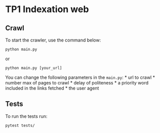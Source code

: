 # TP1 Indexation web

## Crawl

To start the crawler, use the command below:
```
python main.py
```

or

```
python main.py [your_url]
```

You can change the following parameters in the `main.py`:
    * url to crawl
    * number max of pages to crawl
    * delay of politeness
    * a priority word included in the links fetched
    * the user agent

## Tests

To run the tests run:
```
pytest tests/
```